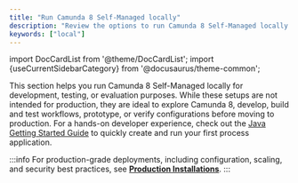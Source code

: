 ```yaml
---
title: "Run Camunda 8 Self-Managed locally"
description: "Review the options to run Camunda 8 Self-Managed locally."
keywords: ["local"]
---
```


import DocCardList from '@theme/DocCardList';
import {useCurrentSidebarCategory} from '@docusaurus/theme-common';

This section helps you run Camunda 8 Self-Managed locally for development, testing, or evaluation purposes. While these setups are not intended for production, they are ideal to explore Camunda 8, develop, build and test workflows, prototype, or verify configurations before moving to production. For a hands-on developer experience, check out the [Java Getting Started Guide](../../guides/getting-started-java-spring.md) to quickly create and run your first process application.

<DocCardList queryString items={useCurrentSidebarCategory().items}/>

:::info
For production-grade deployments, including configuration, scaling, and security best practices, see [**Production Installations**](../setup/overview.md).
:::
